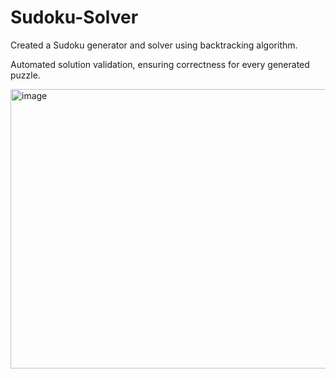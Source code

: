 # Sudoku-Solver

Created a Sudoku generator and solver using backtracking algorithm.

Automated solution validation, ensuring correctness for every generated puzzle.

<img width="571" height="447" alt="image" src="https://github.com/user-attachments/assets/a605586b-20ec-4d0e-a4d0-b6bd3d64b749" />
